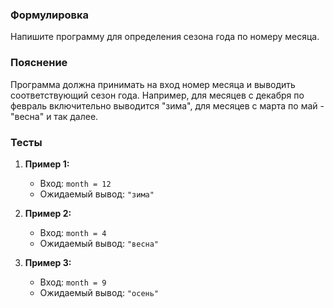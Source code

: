 
### Формулировка
Напишите программу для определения сезона года по номеру месяца.

### Пояснение
Программа должна принимать на вход номер месяца и выводить соответствующий сезон года. Например, для месяцев с декабря по февраль включительно выводится "зима", для месяцев с марта по май - "весна" и так далее.

### Тесты

1. **Пример 1:**
   - Вход: `month = 12`
   - Ожидаемый вывод: `"зима"`

2. **Пример 2:**
   - Вход: `month = 4`
   - Ожидаемый вывод: `"весна"`

3. **Пример 3:**
   - Вход: `month = 9`
   - Ожидаемый вывод: `"осень"`

